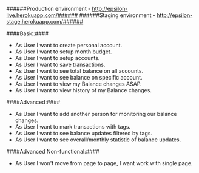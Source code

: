 ######Production environment - http://epsilon-live.herokuapp.com/######
######Staging environment - http://epsilon-stage.herokuapp.com/######

####Basic:####

* As User I want to create personal account.
* As User I want to setup month budget.
* As User I want to setup accounts.
* As User I want to save transactions.
* As User I want to see total balance on all accounts.
* As User I want to see balance on specific account.
* As User I want to view my Balance changes ASAP.
* As User I want to view history of my Balance changes.

####Advanced:####

* As User I want to add another person for monitoring our balance changes.
* As User I want to mark transactions with tags.
* As User I want to see balance updates filtered by tags.
* As User I want to see overall/monthly statistic of balance updates.

####Advanced Non-functional:####

* As User I won't move from page to page, I want work with single page.
